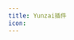 ```yaml
---
title: Yunzai插件
icon: 
---
```


<div class="home-advantage">
  <div style="border-radius: 10px;overflow: hidden">
    <iframe
      title="优势"
      :src="$withBase('https://gitee.com/yhArcadia/Yunzai-Bot-plugins-index/blob/main/README.md')"
      width="100%"
      height="500px"
      frameborder="0"
      scrolling="No"
      leftmargin="0"
      topmargin="0"
    />
  </div>
  <div style="margin-top: 20px"></div>
  <a class="advantage-more" href="guide/features/">更多功能</a>
</div>

